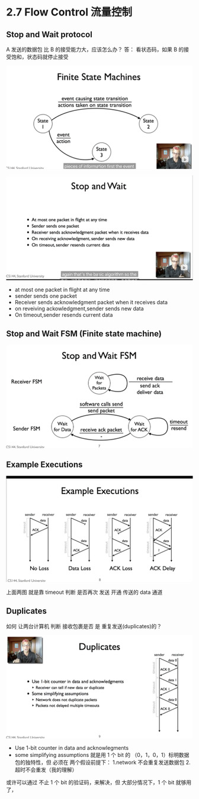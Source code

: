# 2.7 Flow Control 流量控制

## Stop and Wait protocol

A 发送的数据包 比 B 的接受能力大，应该怎么办？
答： 看状态码，如果 B 的接受饱和，状态码就停止接受

![](./2.7%20Flow%20Control_0.png)

![](./%202.7%20Flow%20Control_1.png)

- at most one packet in flight at any time
- sender sends one packet
- Receiver sends acknowledgment packet when it receives data
- on reveiving ackowledgment,sender sends new data
- On timeout,sender resends current data

## Stop and Wait FSM (Finite state machine)

![](./2.7%20Flow%20Control_2.png)

## Example Executions

![](./2.7%20Flow%20Control_3.png)

上面两图 就是靠 timeout 判断 是否再次 发送 开通 传送的 data 通道

## Duplicates

如何 让两台计算机 判断 接收包裹是否 是 重复发送(duplicates)的？

![](./2.7%20Flow%20Control_4.png)

- Use 1-bit counter in data and acknowlegments
- some simplifying assumptions
  就是用 1 个 bit 的 （0，1，0，1）标明数据包的独特性，但 必须在 两个假设前提下：
  1.network 不会重复发送数据包 2.超时不会重发（我的理解）

或许可以通过 不止 1 个 bit 的验证码，来解决，但 大部分情况下，1 个 bit 就够用了，
